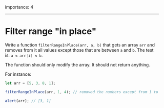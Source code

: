 importance: 4

---

# Filter range "in place"

Write a function `filterRangeInPlace(arr, a, b)` that gets an array `arr` and removes from it all values except those that are between `a` and `b`. The test is: `a ≤ arr[i] ≤ b`.

The function should only modify the array. It should not return anything.

For instance:

```js
let arr = [5, 3, 8, 1];

filterRangeInPlace(arr, 1, 4); // removed the numbers except from 1 to 4

alert(arr); // [3, 1]
```
